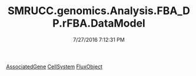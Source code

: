 ﻿---
title: SMRUCC.genomics.Analysis.FBA_DP.rFBA.DataModel
date: 7/27/2016 7:12:31 PM
---

[AssociatedGene](T-SMRUCC.genomics.Analysis.FBA_DP.rFBA.DataModel.AssociatedGene.html)
[CellSystem](T-SMRUCC.genomics.Analysis.FBA_DP.rFBA.DataModel.CellSystem.html)
[FluxObject](T-SMRUCC.genomics.Analysis.FBA_DP.rFBA.DataModel.FluxObject.html)
